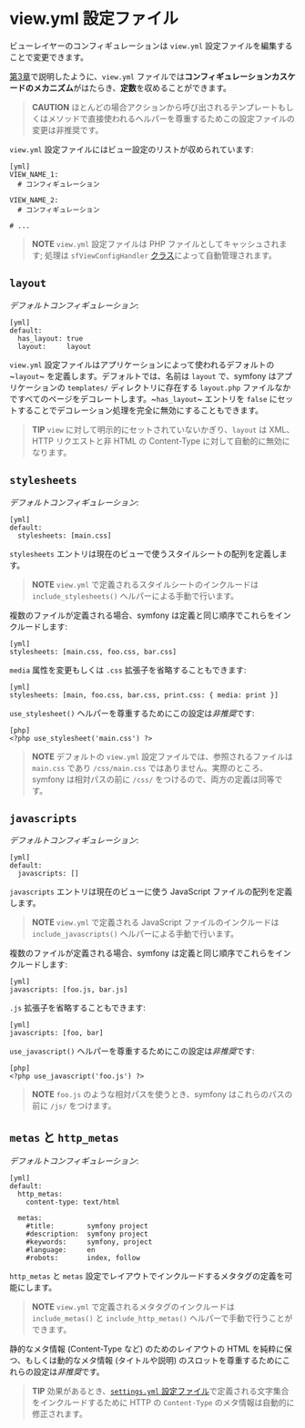 view.yml 設定ファイル
====================

ビューレイヤーのコンフィギュレーションは `view.yml` 設定ファイルを編集することで変更できます。

[第3章](#chapter_03)で説明したように、`view.yml` ファイルでは**コンフィギュレーションカスケードのメカニズム**がはたらき、**定数**を収めることができます。

>**CAUTION**
>ほとんどの場合アクションから呼び出されるテンプレートもしくはメソッドで直接使われるヘルパーを尊重するためこの設定ファイルの変更は非推奨です。

`view.yml` 設定ファイルにはビュー設定のリストが収められています:

    [yml]
    VIEW_NAME_1:
      # コンフィギュレーション

    VIEW_NAME_2:
      # コンフィギュレーション

    # ...

>**NOTE**
>`view.yml` 設定ファイルは PHP ファイルとしてキャッシュされます; 処理は `sfViewConfigHandler` [クラス](#chapter_14_config_handlers_yml)によって自動管理されます。

`layout`
--------

*デフォルトコンフィギュレーション*:

    [yml]
    default:
      has_layout: true
      layout:     layout

`view.yml` 設定ファイルはアプリケーションによって使われるデフォルトの ~`layout`~ を定義します。デフォルトでは、名前は `layout` で、symfony はアプリケーションの `templates/` ディレクトリに存在する `layout.php` ファイルなかですべてのページをデコレートします。~`has_layout`~ エントリを `false` にセットすることでデコレーション処理を完全に無効にすることもできます。

>**TIP**
>`view` に対して明示的にセットされていないかぎり、`layout` は XML、HTTP リクエストと非 HTML の Content-Type に対して自動的に無効になります。

`stylesheets`
-------------

*デフォルトコンフィギュレーション*:

    [yml]
    default:
      stylesheets: [main.css]

`stylesheets` エントリは現在のビューで使うスタイルシートの配列を定義します。

>**NOTE**
>`view.yml` で定義されるスタイルシートのインクルードは `include_stylesheets()` ヘルパーによる手動で行います。

複数のファイルが定義される場合、symfony は定義と同じ順序でこれらをインクルードします:

    [yml]
    stylesheets: [main.css, foo.css, bar.css]

`media` 属性を変更もしくは `.css` 拡張子を省略することもできます:

    [yml]
    stylesheets: [main, foo.css, bar.css, print.css: { media: print }]

`use_stylesheet()` ヘルパーを尊重するためにこの設定は*非推奨*です:

    [php]
    <?php use_stylesheet('main.css') ?>

>**NOTE**
>デフォルトの `view.yml` 設定ファイルでは、参照されるファイルは `main.css` であり `/css/main.css` ではありません。実際のところ、symfony は相対パスの前に `/css/` をつけるので、両方の定義は同等です。

`javascripts`
-------------

*デフォルトコンフィギュレーション*:

    [yml]
    default:
      javascripts: []

`javascripts` エントリは現在のビューに使う JavaScript ファイルの配列を定義します。

>**NOTE**
>`view.yml` で定義される JavaScript ファイルのインクルードは `include_javascripts()` ヘルパーによる手動で行います。

複数のファイルが定義される場合、symfony は定義と同じ順序でこれらをインクルードします:

    [yml]
    javascripts: [foo.js, bar.js]

`.js` 拡張子を省略することもできます:

    [yml]
    javascripts: [foo, bar]

`use_javascript()` ヘルパーを尊重するためにこの設定は*非推奨*です:

    [php]
    <?php use_javascript('foo.js') ?>

>**NOTE**
>`foo.js` のような相対パスを使うとき、symfony はこれらのパスの前に `/js/` をつけます。

`metas` と `http_metas`
-----------------------

*デフォルトコンフィギュレーション*:

    [yml]
    default:
      http_metas:
        content-type: text/html

      metas:
        #title:        symfony project
        #description:  symfony project
        #keywords:     symfony, project
        #language:     en
        #robots:       index, follow

`http_metas` と `metas` 設定でレイアウトでインクルードするメタタグの定義を可能にします。

>**NOTE**
>`view.yml` で定義されるメタタグのインクルードは `include_metas()` と `include_http_metas()` ヘルパーで手動で行うことができます。

静的なメタ情報 (Content-Type など) のためのレイアウトの HTML を純粋に保つ、もしくは動的なメタ情報 (タイトルや説明) のスロットを尊重するためにこれらの設定は*非推奨*です。

>**TIP**
>効果があるとき、[`settings.yml` 設定ファイル](#chapter_04_sub_charset)で定義される文字集合をインクルードするために HTTP の `Content-Type` のメタ情報は自動的に修正されます。
